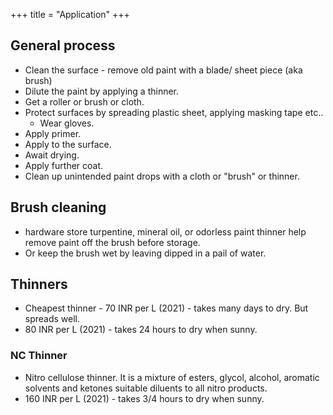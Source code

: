 +++
title = "Application"
+++

## General process
- Clean the surface - remove old paint with a blade/ sheet piece (aka brush)
- Dilute the paint by applying a thinner.
- Get a roller or brush or cloth. 
- Protect surfaces by spreading plastic sheet, applying masking tape etc..
  - Wear gloves.
- Apply primer.
- Apply to the surface.
- Await drying.
- Apply further coat.
- Clean up unintended paint drops with a cloth or "brush" or thinner.

## Brush cleaning
- hardware store turpentine, mineral oil, or odorless paint thinner help remove paint off the brush before storage.
- Or keep the brush wet by leaving dipped in a pail of water.

## Thinners
- Cheapest thinner  - 70 INR per L (2021) - takes many days to dry. But spreads well.
- 80 INR per L (2021) - takes 24 hours to dry when sunny.

### NC Thinner
- Nitro cellulose thinner. It is a mixture of esters, glycol, alcohol, aromatic solvents and ketones suitable diluents to all nitro products.
- 160 INR per L (2021) - takes 3/4 hours to dry when sunny.
